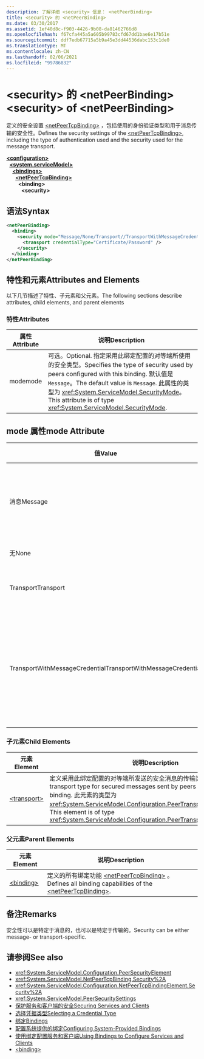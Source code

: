 ```yaml
---
description: 了解详细 <security> 信息： <netPeerBinding>
title: <security> 的 <netPeerBinding>
ms.date: 03/30/2017
ms.assetid: 1ef40d8c-f903-4426-9b08-da81462766d8
ms.openlocfilehash: f67cfa445a5a605b99783cfd67dd1bae6e17b51e
ms.sourcegitcommit: ddf7edb67715a5b9a45e3dd44536dabc153c1de0
ms.translationtype: MT
ms.contentlocale: zh-CN
ms.lasthandoff: 02/06/2021
ms.locfileid: "99786832"
---
```

# <a name="security-of-netpeerbinding"></a><span data-ttu-id="f4c1e-103">\<security> 的 \<netPeerBinding></span><span class="sxs-lookup"><span data-stu-id="f4c1e-103">\<security> of \<netPeerBinding></span></span>

<span data-ttu-id="f4c1e-104">定义的安全设置 [\<netPeerTcpBinding>](netpeertcpbinding.md) ，包括使用的身份验证类型和用于消息传输的安全性。</span><span class="sxs-lookup"><span data-stu-id="f4c1e-104">Defines the security settings of the [\<netPeerTcpBinding>](netpeertcpbinding.md), including the type of authentication used and the security used for the message transport.</span></span>  
  
[**\<configuration>**](../configuration-element.md)\
&nbsp;&nbsp;[**\<system.serviceModel>**](system-servicemodel.md)\
&nbsp;&nbsp;&nbsp;&nbsp;[**\<bindings>**](bindings.md)\
&nbsp;&nbsp;&nbsp;&nbsp;&nbsp;&nbsp;[**\<netPeerTcpBinding>**](netpeertcpbinding.md)\
&nbsp;&nbsp;&nbsp;&nbsp;&nbsp;&nbsp;&nbsp;&nbsp;**\<binding>**\
&nbsp;&nbsp;&nbsp;&nbsp;&nbsp;&nbsp;&nbsp;&nbsp;&nbsp;&nbsp;**\<security>**  
  
## <a name="syntax"></a><span data-ttu-id="f4c1e-105">语法</span><span class="sxs-lookup"><span data-stu-id="f4c1e-105">Syntax</span></span>  
  
```xml  
<netPeerBinding>
  <binding>
    <security mode="Message/None/Transport//TransportWithMessageCredential">
      <transport credentialType="Certificate/Password" />
    </security>
  </binding>
</netPeerBinding>
```  
  
## <a name="attributes-and-elements"></a><span data-ttu-id="f4c1e-106">特性和元素</span><span class="sxs-lookup"><span data-stu-id="f4c1e-106">Attributes and Elements</span></span>  

 <span data-ttu-id="f4c1e-107">以下几节描述了特性、子元素和父元素。</span><span class="sxs-lookup"><span data-stu-id="f4c1e-107">The following sections describe attributes, child elements, and parent elements</span></span>  
  
### <a name="attributes"></a><span data-ttu-id="f4c1e-108">特性</span><span class="sxs-lookup"><span data-stu-id="f4c1e-108">Attributes</span></span>  
  
|<span data-ttu-id="f4c1e-109">属性</span><span class="sxs-lookup"><span data-stu-id="f4c1e-109">Attribute</span></span>|<span data-ttu-id="f4c1e-110">说明</span><span class="sxs-lookup"><span data-stu-id="f4c1e-110">Description</span></span>|  
|---------------|-----------------|  
|<span data-ttu-id="f4c1e-111">mode</span><span class="sxs-lookup"><span data-stu-id="f4c1e-111">mode</span></span>|<span data-ttu-id="f4c1e-112">可选。</span><span class="sxs-lookup"><span data-stu-id="f4c1e-112">Optional.</span></span> <span data-ttu-id="f4c1e-113">指定采用此绑定配置的对等端所使用的安全类型。</span><span class="sxs-lookup"><span data-stu-id="f4c1e-113">Specifies the type of security used by peers configured with this binding.</span></span> <span data-ttu-id="f4c1e-114">默认值是 `Message`。</span><span class="sxs-lookup"><span data-stu-id="f4c1e-114">The default value is `Message`.</span></span> <span data-ttu-id="f4c1e-115">此属性的类型为 <xref:System.ServiceModel.SecurityMode>。</span><span class="sxs-lookup"><span data-stu-id="f4c1e-115">This attribute is of type <xref:System.ServiceModel.SecurityMode>.</span></span>|  
  
## <a name="mode-attribute"></a><span data-ttu-id="f4c1e-116">mode 属性</span><span class="sxs-lookup"><span data-stu-id="f4c1e-116">mode Attribute</span></span>  
  
|<span data-ttu-id="f4c1e-117">值</span><span class="sxs-lookup"><span data-stu-id="f4c1e-117">Value</span></span>|<span data-ttu-id="f4c1e-118">说明</span><span class="sxs-lookup"><span data-stu-id="f4c1e-118">Description</span></span>|  
|-----------|-----------------|  
|<span data-ttu-id="f4c1e-119">消息</span><span class="sxs-lookup"><span data-stu-id="f4c1e-119">Message</span></span>|<span data-ttu-id="f4c1e-120">SOAP 安全提供身份验证、完整性和保密性。</span><span class="sxs-lookup"><span data-stu-id="f4c1e-120">SOAP security provides authentication, integrity and confidentiality.</span></span>|  
|<span data-ttu-id="f4c1e-121">无</span><span class="sxs-lookup"><span data-stu-id="f4c1e-121">None</span></span>|<span data-ttu-id="f4c1e-122">禁用安全性。</span><span class="sxs-lookup"><span data-stu-id="f4c1e-122">Security is disabled.</span></span>|  
|<span data-ttu-id="f4c1e-123">Transport</span><span class="sxs-lookup"><span data-stu-id="f4c1e-123">Transport</span></span>|<span data-ttu-id="f4c1e-124">使用 HTTPS 提供安全性。</span><span class="sxs-lookup"><span data-stu-id="f4c1e-124">Security is provided using HTTPS.</span></span>|  
|<span data-ttu-id="f4c1e-125">TransportWithMessageCredential</span><span class="sxs-lookup"><span data-stu-id="f4c1e-125">TransportWithMessageCredential</span></span>|<span data-ttu-id="f4c1e-126">HTTPS 提供身份验证和保密性。</span><span class="sxs-lookup"><span data-stu-id="f4c1e-126">HTTPS provides authentication and confidentiality.</span></span> <span data-ttu-id="f4c1e-127">SOAP 消息提供丰富的凭据类型。</span><span class="sxs-lookup"><span data-stu-id="f4c1e-127">SOAP messages provide rich credential types.</span></span>|  
  
### <a name="child-elements"></a><span data-ttu-id="f4c1e-128">子元素</span><span class="sxs-lookup"><span data-stu-id="f4c1e-128">Child Elements</span></span>  
  
|<span data-ttu-id="f4c1e-129">元素</span><span class="sxs-lookup"><span data-stu-id="f4c1e-129">Element</span></span>|<span data-ttu-id="f4c1e-130">说明</span><span class="sxs-lookup"><span data-stu-id="f4c1e-130">Description</span></span>|  
|-------------|-----------------|  
|[\<transport>](transport-of-netpeertcpbinding.md)|<span data-ttu-id="f4c1e-131">定义采用此绑定配置的对等端所发送的安全消息的传输类型。</span><span class="sxs-lookup"><span data-stu-id="f4c1e-131">Defines the transport type for secured messages sent by peers configured with this binding.</span></span> <span data-ttu-id="f4c1e-132">此元素的类型为 <xref:System.ServiceModel.Configuration.PeerTransportSecurityElement>。</span><span class="sxs-lookup"><span data-stu-id="f4c1e-132">This element is of type <xref:System.ServiceModel.Configuration.PeerTransportSecurityElement>.</span></span>|  
  
### <a name="parent-elements"></a><span data-ttu-id="f4c1e-133">父元素</span><span class="sxs-lookup"><span data-stu-id="f4c1e-133">Parent Elements</span></span>  
  
|<span data-ttu-id="f4c1e-134">元素</span><span class="sxs-lookup"><span data-stu-id="f4c1e-134">Element</span></span>|<span data-ttu-id="f4c1e-135">说明</span><span class="sxs-lookup"><span data-stu-id="f4c1e-135">Description</span></span>|  
|-------------|-----------------|  
|[\<binding>](bindings.md)|<span data-ttu-id="f4c1e-136">定义的所有绑定功能 [\<netPeerTcpBinding>](netpeertcpbinding.md) 。</span><span class="sxs-lookup"><span data-stu-id="f4c1e-136">Defines all binding capabilities of the [\<netPeerTcpBinding>](netpeertcpbinding.md).</span></span>|  
  
## <a name="remarks"></a><span data-ttu-id="f4c1e-137">备注</span><span class="sxs-lookup"><span data-stu-id="f4c1e-137">Remarks</span></span>  

 <span data-ttu-id="f4c1e-138">安全性可以是特定于消息的，也可以是特定于传输的。</span><span class="sxs-lookup"><span data-stu-id="f4c1e-138">Security can be either message- or transport-specific.</span></span>  
  
## <a name="see-also"></a><span data-ttu-id="f4c1e-139">请参阅</span><span class="sxs-lookup"><span data-stu-id="f4c1e-139">See also</span></span>

- <xref:System.ServiceModel.Configuration.PeerSecurityElement>
- <xref:System.ServiceModel.NetPeerTcpBinding.Security%2A>
- <xref:System.ServiceModel.Configuration.NetPeerTcpBindingElement.Security%2A>
- <xref:System.ServiceModel.PeerSecuritySettings>
- [<span data-ttu-id="f4c1e-140">保护服务和客户端的安全</span><span class="sxs-lookup"><span data-stu-id="f4c1e-140">Securing Services and Clients</span></span>](../../../wcf/feature-details/securing-services-and-clients.md)
- [<span data-ttu-id="f4c1e-141">选择凭据类型</span><span class="sxs-lookup"><span data-stu-id="f4c1e-141">Selecting a Credential Type</span></span>](../../../wcf/feature-details/selecting-a-credential-type.md)
- [<span data-ttu-id="f4c1e-142">绑定</span><span class="sxs-lookup"><span data-stu-id="f4c1e-142">Bindings</span></span>](../../../wcf/bindings.md)
- [<span data-ttu-id="f4c1e-143">配置系统提供的绑定</span><span class="sxs-lookup"><span data-stu-id="f4c1e-143">Configuring System-Provided Bindings</span></span>](../../../wcf/feature-details/configuring-system-provided-bindings.md)
- [<span data-ttu-id="f4c1e-144">使用绑定配置服务和客户端</span><span class="sxs-lookup"><span data-stu-id="f4c1e-144">Using Bindings to Configure Services and Clients</span></span>](../../../wcf/using-bindings-to-configure-services-and-clients.md)
- [\<binding>](bindings.md)
